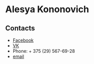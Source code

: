 # Alesya Kononovich
## Contacts
- [Facebook](https://www.facebook.com/alesya.kononovich)
- [VK](https://vk.com/alesya_kononovich)
- Phone: + 375 (29) 567-69-28
- [email](mailto:blumchen81@gmail.com)
